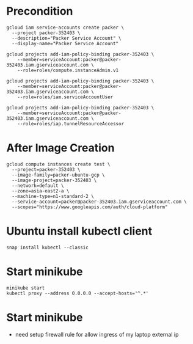 # Precondition

```shell
gcloud iam service-accounts create packer \
  --project packer-352403 \
  --description="Packer Service Account" \
  --display-name="Packer Service Account"

gcloud projects add-iam-policy-binding packer-352403 \
    --member=serviceAccount:packer@packer-352403.iam.gserviceaccount.com \
    --role=roles/compute.instanceAdmin.v1

gcloud projects add-iam-policy-binding packer-352403 \
    --member=serviceAccount:packer@packer-352403.iam.gserviceaccount.com \
    --role=roles/iam.serviceAccountUser

gcloud projects add-iam-policy-binding packer-352403 \
    --member=serviceAccount:packer@packer-352403.iam.gserviceaccount.com \
    --role=roles/iap.tunnelResourceAccessor
```

# After Image Creation

```shell
gcloud compute instances create test \
  --project=packer-352403 \
  --image-family=packer-ubuntu-gcp \
  --image-project=packer-352403 \
  --network=default \
  --zone=asia-east2-a \
  --machine-type=n1-standard-2 \
  --service-account=packer@packer-352403.iam.gserviceaccount.com \
  --scopes="https://www.googleapis.com/auth/cloud-platform"
```
# Ubuntu install kubectl client
```shell
snap install kubectl --classic
```
# Start minikube
```shell
minikube start
kubectl proxy --address 0.0.0.0 --accept-hosts='^.*'
```
# Start minikube
- need setup firewall rule for allow ingress of my laptop external ip
